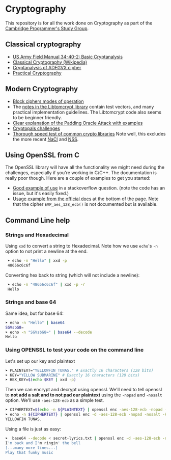 Cryptography
============

This repository is for all the work done on Cryptography as part of the [Cambridge Programmer's Study Group](http://www.meetup.com/Cambridge-Programmers-Study-Group/).

## Classical cryptography

 - [US Army Field Manual 34-40-2: Basic Cryptanalysis](http://www.umich.edu/~umich/fm-34-40-2/)
 - [Classical Cryptography (Wikipedia)](https://en.wikipedia.org/wiki/Classical_cipher)
 - [Cryptanalysis of ADFGVX cipher](http://link.springer.com/chapter/10.1007%2F3-540-39568-7_26#page-1)
 - [Practical Cryptography](http://practicalcryptography.com/)

## Modern Cryptography

 - [Block ciphers modes of operation](https://en.wikipedia.org/wiki/Block_cipher_mode_of_operation)
 - The [notes in the Libtomcrypt library](https://github.com/libtom/libtomcrypt/tree/develop/notes) contain test vectors, and many practical implementation guidelines. The Libtomcrypt code also seems to be beginner friendly.
 - [Clear explanation of the Padding Oracle Attack with examples](http://robertheaton.com/2013/07/29/padding-oracle-attack/)
 - [Cryptopals challenges](http://cryptopals.com/)
 - [Thorough speed test of common crypto libraries](https://panthema.net/2008/0714-cryptography-speedtest-comparison/) Note well, this excludes the more recent [NaCl](https://nacl.cr.yp.to/) and [NSS](https://developer.mozilla.org/en-US/docs/Mozilla/Projects/NSS).


## Using OpenSSL from C

The OpenSSL library will have all the functionality we might need during the challenges, especially if you're working in C/C++. The documentation is really poor though. Here are a couple of examples to get you started:

 - [Good example of use](http://stackoverflow.com/questions/38342326/aes-256-encryption-with-openssl-library-using-ecb-mode-of-operation) in a stackoverflow question. (note the code has an issue, but it's easily fixed.)
 - [Usage example from the official docs](https://www.openssl.org/docs/manmaster/crypto/EVP_EncryptInit.html) at the bottom of the page. Note that the cipher `EVP_aes_128_ecb()` is not documented but is available.

## Command Line help

### Strings and Hexadecimal

Using `xxd` to convert a string to Hexadecimal. Note how we use `echo`'s `-n` option to not print a newline at the end.

```bash
 ➤ echo -n "Hello" | xxd -p
 48656c6c6f
```

Converting hex back to string (which will not include a newline):

```bash
 ➤ echo -n "48656c6c6f" | xxd -p -r
 Hello
 ```

### Strings and base 64

Same idea, but for base 64:

```bash
➤ echo -n "Hello" | base64
SGVsbG8=
➤ echo -n "SGVsbG8=" | base64 --decode
Hello
```

### Using OPENSSL to test your code on the command line

Let's set up our key and plaintext

```bash
➤ PLAINTEXT="YELLOWFIN TUNAS." # Exactly 16 characters (128 bits)
➤ KEY="YELLOW SUBMARINE" # Exactly 16 characters (128 bits)
➤ HEX_KEY=$(echo $KEY | xxd -p)
```

Then we can encrypt and decrypt using openssl. We'll need to tell openssl to **not add a salt and to not pad our plaintext** using the `-nopad` and `-nosalt` option. We'll use `-aes-128-ecb` as a simple test.

```bash
➤ CIPHERTEXT=$(echo -n ${PLAINTEXT} | openssl enc -aes-128-ecb -nopad -nosalt -K ${HEX_KEY} )
➤ echo -n ${CIPHERTEXT} | openssl enc -d -aes-128-ecb -nopad -nosalt -K ${HEX_KEY}
YELLOWFIN TUNAS.
```

Using a file is just as easy:

```bash
➤  base64 --decode < secret-lyrics.txt | openssl enc -d -aes-128-ecb -nopad -nosalt -K $(echo -n "YELLOW SUBMARINE" | xxd -p)
I'm back and I'm ringin' the bell
[...many more lines...]
Play that funky music
```
